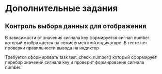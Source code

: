 # Дополнительные задания

## Контроль выбора данных для отображения 

В зависимости от значения сигнала key формируется сигнал number который отображается на семисегментной индикаторе. В тесте нет проверки правильности вывода на индиктор

Требуется сформировать task test_check_number() который сформирует перебор значений сигнала key и проверит формирование сигнала number. 


